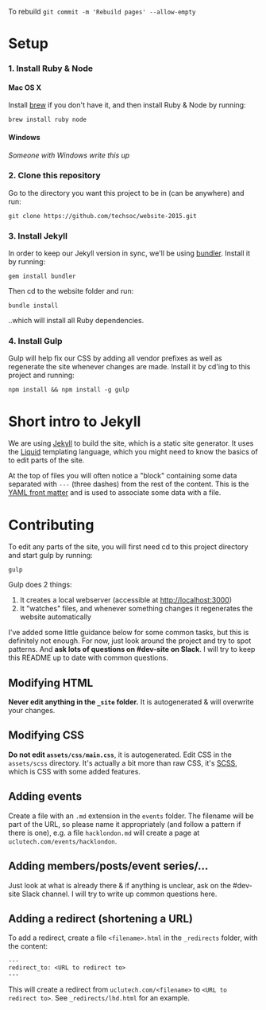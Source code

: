 To rebuild `git commit -m 'Rebuild pages' --allow-empty`

# Setup

### 1. Install Ruby & Node

#### Mac OS X

Install [brew](http://brew.sh/) if you don't have it, and then install Ruby & Node by running:

```
brew install ruby node
```

#### Windows

_Someone with Windows write this up_

### 2. Clone this repository

Go to the directory you want this project to be in (can be anywhere) and run:

```
git clone https://github.com/techsoc/website-2015.git
```

### 3. Install Jekyll

In order to keep our Jekyll version in sync, we'll be using [bundler](http://bundler.io/). Install it by running:

```
gem install bundler
```

Then cd to the website folder and run:

```
bundle install
```

..which will install all Ruby dependencies.

### 4. Install Gulp

Gulp will help fix our CSS by adding all vendor prefixes as well as regenerate the site whenever changes are made. Install it by cd'ing to this project and running:

```
npm install && npm install -g gulp
```

# Short intro to Jekyll

We are using [Jekyll](https://jekyllrb.com/) to build the site, which is a static site generator. It uses the [Liquid](https://github.com/Shopify/liquid/wiki/Liquid-for-Designers) templating language, which you might need to know the basics of to edit parts of the site.

At the top of files you will often notice a "block" containing some data separated with `---` (three dashes) from the rest of the content. This is the [YAML front matter](http://jekyllrb.com/docs/frontmatter/) and is used to associate some data with a file.

# Contributing

To edit any parts of the site, you will first need cd to this project directory and start gulp by running:

```
gulp
```

Gulp does 2 things:

1. It creates a local webserver (accessible at <http://localhost:3000>)
2. It "watches" files, and whenever something changes it regenerates the website automatically

I've added some little guidance below for some common tasks, but this is definitely not enough. For now, just look around the project and try to spot patterns. And **ask lots of questions on #dev-site on Slack**. I will try to keep this README up to date with common questions.

## Modifying HTML

**Never edit anything in the `_site` folder.** It is autogenerated & will overwrite your changes.

## Modifying CSS

**Do not edit `assets/css/main.css`**, it is autogenerated. Edit CSS in the `assets/scss` directory. It's actually a bit more than raw CSS, it's [SCSS](http://sass-lang.com/guide), which is CSS with some added features.

## Adding events

Create a file with an `.md` extension in the `events` folder. The filename will be part of the URL, so please name it appropriately (and follow a pattern if there is one), e.g. a file `hacklondon.md` will create a page at `uclutech.com/events/hacklondon`.

## Adding members/posts/event series/...

Just look at what is already there & if anything is unclear, ask on the #dev-site Slack channel. I will try to write up common questions here.

## Adding a redirect (shortening a URL)

To add a redirect, create a file `<filename>.html` in the `_redirects` folder, with the content:

```
---
redirect_to: <URL to redirect to>
---
```

This will create a redirect from `uclutech.com/<filename>` to `<URL to redirect to>`. See `_redirects/lhd.html` for an example.
